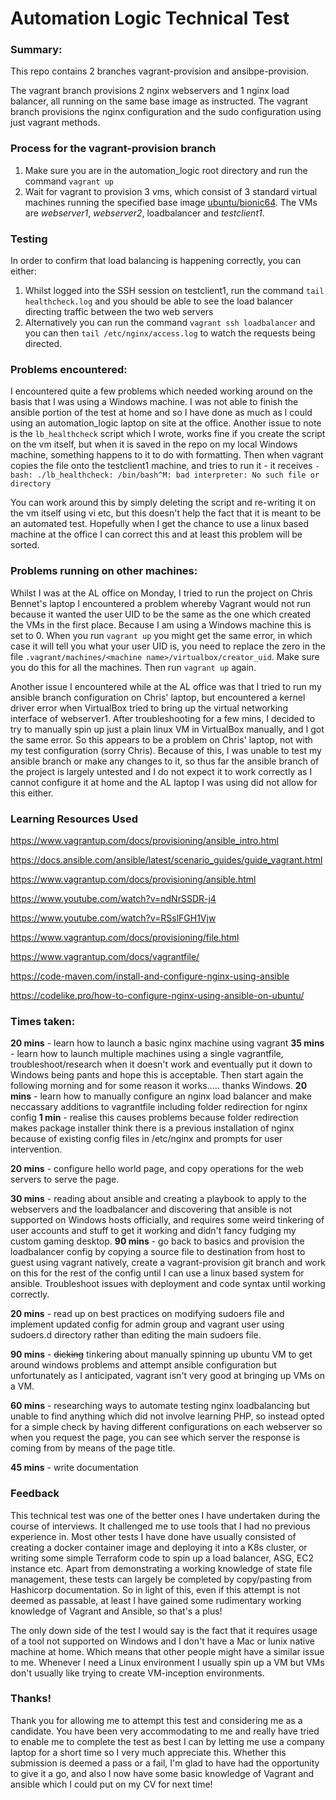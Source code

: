 # Automation Logic Technical Test



### Summary:

This repo contains 2 branches vagrant-provision and ansibpe-provision. 

The vagrant branch provisions 2 nginx webservers and 1 nginx load balancer, all running on the same base image as instructed. The vagrant branch provisions the nginx configuration and the sudo configuration using just vagrant methods.

### Process for the vagrant-provision branch

1. Make sure you are in the automation_logic root directory and run the command `vagrant up` 
2. Wait for vagrant to provision 3 vms, which consist of 3 standard virtual machines running the specified base image <u>ubuntu/bionic64</u>. The VMs are *webserver1*, *webserver2*, loadbalancer and *testclient1*.

### Testing

In order to confirm that load balancing is happening correctly, you can either:

1. Whilst logged into the SSH session on testclient1, run the command `tail healthcheck.log` and you should be able to see the load balancer directing traffic between the two web servers
2. Alternatively you can run the command `vagrant ssh loadbalancer` and you can then `tail /etc/nginx/access.log` to watch the requests being directed.

### Problems encountered:

I encountered quite a few problems which needed working around on the basis that I was using a Windows machine. I was not able to finish the ansible portion of the test at home and so I have done as much as I could using an automation_logic laptop on site at the office. Another issue to note is the `lb_healthcheck` script which I wrote, works fine if you create the script on the vm itself, but when it is saved in the repo on my local Windows machine, something happens to it to do with formatting. Then when vagrant copies the file onto the testclient1 machine, and tries to run it - it receives `-bash: ./lb_healthcheck: /bin/bash^M: bad interpreter: No such file or directory`

You can work around this by simply deleting the script and re-writing it on the vm itself using vi etc, but this doesn't help the fact that it is meant to be an automated test. Hopefully when I get the chance to use a linux based machine at the office I can correct this and at least this problem will be sorted.

### Problems running on other machines:

Whilst I was at the AL office on Monday, I tried to run the project on Chris Bennet's laptop I encountered a problem whereby Vagrant would not run because it wanted the user UID to be the same as the one which created the VMs in the first place. Because I am using a Windows machine this is set to 0. When you run `vagrant up` you might get the same error, in which case it will tell you what your user UID is, you need to replace the zero in the file `.vagrant/machines/<machine name>/virtualbox/creator_uid`. Make sure you do this for all the machines. Then run `vagrant up` again.

Another issue I encountered while at the AL office was that I tried to run my ansible branch configuration on Chris' laptop, but encountered a kernel driver error when VirtualBox tried to bring up the virtual networking interface of webserver1. After troubleshooting for a few mins, I decided to try to manually spin up just a plain linux VM in VirtualBox manually, and I got the same error. So this appears to be a problem on Chris' laptop, not with my test configuration (sorry Chris). Because of this, I was unable to test my ansible branch or make any changes to it, so thus far the ansible branch of the project is largely untested and I do not expect it to work correctly as I cannot configure it at home and the AL laptop I was using did not allow for this either.



### Learning Resources Used

https://www.vagrantup.com/docs/provisioning/ansible_intro.html

https://docs.ansible.com/ansible/latest/scenario_guides/guide_vagrant.html

https://www.vagrantup.com/docs/provisioning/ansible.html

https://www.youtube.com/watch?v=ndNrSSDR-j4

https://www.youtube.com/watch?v=RSslFGH1Vjw

https://www.vagrantup.com/docs/provisioning/file.html

https://www.vagrantup.com/docs/vagrantfile/

https://code-maven.com/install-and-configure-nginx-using-ansible

https://codelike.pro/how-to-configure-nginx-using-ansible-on-ubuntu/

### Times taken:

**20 mins** - learn how to launch a basic nginx machine using vagrant
**35 mins** - learn how to launch multiple machines using a single vagrantfile, troubleshoot/research when it doesn't work and eventually put it down to Windows being pants and hope this is acceptable. Then start again the following morning and for some reason it works..... thanks Windows.
**20 mins** - learn how to manually configure an nginx load balancer and make neccassary additions to vagrantfile including folder redirection for nginx config
**1 min** - realise this causes problems because folder redirection makes package installer think there is a previous installation of nginx because of existing config files in /etc/nginx and prompts for user intervention.

**20 mins** - configure hello world page, and copy operations for the web servers to serve the page.

**30 mins** - reading about ansible and creating a playbook to apply to the webservers and the loadbalancer and discovering that ansible is not supported on Windows hosts officially, and requires some weird tinkering of user accounts and stuff to get it working and didn't fancy fudging my custom gaming desktop.
**90 mins** - go back to basics and provision the loadbalancer config by copying a source file to destination from host to guest using vagrant natively, create a vagrant-provision git branch and work on this for the rest of the config until I can use a linux based system for ansible. Troubleshoot issues with deployment and code syntax until working correctly.

**20 mins** - read up on best practices on modifying sudoers file and implement updated config for admin group and vagrant user using sudoers.d directory rather than editing the main sudoers file.

**90 mins** - ~~dicking~~ tinkering about manually spinning up ubuntu VM to get around windows problems and attempt ansible configuration but unfortunately as I anticipated, vagrant isn't very good at bringing up VMs on a VM.

**60 mins** - researching ways to automate testing nginx loadbalancing but unable to find anything which did not involve learning PHP, so instead opted for a simple check by having different configurations on each webserver so when you request the page, you can see which server the response is coming from by means of the page title.

**45 mins** - write documentation

### Feedback

This technical test was one of the better ones I have undertaken during the course of interviews. It challenged me to use tools that I had no previous experience in. Most other tests I have done have usually consisted of creating a docker container image and deploying it into a K8s cluster, or writing some simple Terraform code to spin up a load balancer, ASG, EC2 instance etc. Apart from demonstrating a working knowledge of state file management, these tests can largely be completed by copy/pasting from Hashicorp documentation. So in light of this, even if this attempt is not deemed as passable, at least I have gained some rudimentary working knowledge of Vagrant and Ansible, so that's a plus!

The only down side of the test I would say is the fact that it requires usage of a tool not supported on Windows and I don't have a Mac or lunix native machine at home. Which means that other people might have a similar issue to me. Whenever I need a Linux environment I usually spin up a VM but VMs don't usually like trying to create VM-inception environments. 

### Thanks!

Thank you for allowing me to attempt this test and considering me as a candidate. You have been very accommodating to me and really have tried to enable me to complete the test as best I can by letting me use a company laptop for a short time so I very much appreciate this. Whether this submission is deemed a pass or a fail, I'm glad to have had the opportunity to give it a go, and also I now have some basic knowledge of Vagrant and ansible which I could put on my CV for next time!